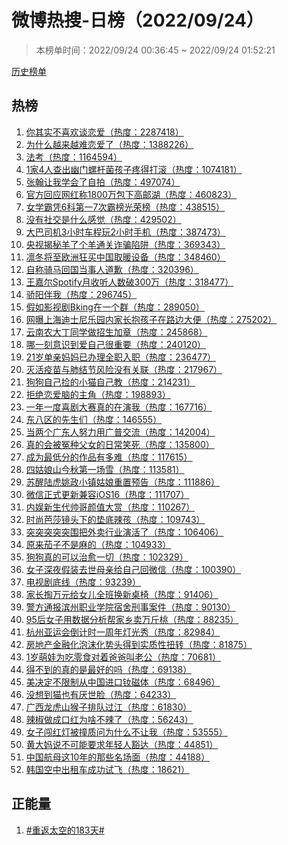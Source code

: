 <h1>
微博热搜-日榜（2022/09/24）
</h1>
<blockquote>
<p>
本榜单时间：2022/09/24 00:36:45 ~ 2022/09/24 01:52:21
</p>
</blockquote>
<p>
<a href="https://github.com/daifee/weibo-hot-search/tree/main/archives/daily">历史榜单</a>
</p>
<h2>
热榜
</h2>
<ol>

<li>
<a href="https://s.weibo.com/weibo?q=%23%E4%BD%A0%E5%85%B6%E5%AE%9E%E4%B8%8D%E5%96%9C%E6%AC%A2%E8%B0%88%E6%81%8B%E7%88%B1%23" target="weibo">
你其实不喜欢谈恋爱（热度：2287418）
</a>
</li>

<li>
<a href="https://s.weibo.com/weibo?q=%23%E4%B8%BA%E4%BB%80%E4%B9%88%E8%B6%8A%E6%9D%A5%E8%B6%8A%E9%9A%BE%E6%81%8B%E7%88%B1%E4%BA%86%23" target="weibo">
为什么越来越难恋爱了（热度：1388226）
</a>
</li>

<li>
<a href="https://s.weibo.com/weibo?q=%23%E6%B3%95%E8%80%83%23" target="weibo">
法考（热度：1164594）
</a>
</li>

<li>
<a href="https://s.weibo.com/weibo?q=%231%E5%AE%B64%E4%BA%BA%E6%9F%A5%E5%87%BA%E5%B9%BD%E9%97%A8%E8%9E%BA%E6%9D%86%E8%8F%8C%E5%AD%A9%E5%AD%90%E7%96%BC%E5%BE%97%E6%89%93%E6%BB%9A%23" target="weibo">
1家4人查出幽门螺杆菌孩子疼得打滚（热度：1074181）
</a>
</li>

<li>
<a href="https://s.weibo.com/weibo?q=%23%E5%BC%A0%E7%BF%B0%E8%AE%A9%E6%88%91%E5%AD%A6%E4%BC%9A%E4%BA%86%E8%87%AA%E6%8B%8D%23" target="weibo">
张翰让我学会了自拍（热度：497074）
</a>
</li>

<li>
<a href="https://s.weibo.com/weibo?q=%23%E5%AE%98%E6%96%B9%E5%9B%9E%E5%BA%94%E7%BD%91%E7%BA%A2%E7%A7%B01800%E4%B8%87%E5%8C%85%E4%B8%8B%E9%AB%98%E9%82%AE%E6%B9%96%23" target="weibo">
官方回应网红称1800万包下高邮湖（热度：460823）
</a>
</li>

<li>
<a href="https://s.weibo.com/weibo?q=%23%E5%A5%B3%E5%AD%A6%E9%9C%B8%E5%87%AD6%E7%A7%91%E7%AC%AC%E4%B8%807%E6%AC%A1%E9%9C%B8%E6%A6%9C%E5%85%89%E8%8D%A3%E6%A6%9C%23" target="weibo">
女学霸凭6科第一7次霸榜光荣榜（热度：438515）
</a>
</li>

<li>
<a href="https://s.weibo.com/weibo?q=%23%E6%B2%A1%E6%9C%89%E7%A4%BE%E4%BA%A4%E6%98%AF%E4%BB%80%E4%B9%88%E6%84%9F%E8%A7%89%23" target="weibo">
没有社交是什么感觉（热度：429502）
</a>
</li>

<li>
<a href="https://s.weibo.com/weibo?q=%23%E5%A4%A7%E5%B7%B4%E5%8F%B8%E6%9C%BA3%E5%B0%8F%E6%97%B6%E8%BD%A6%E7%A8%8B%E7%8E%A92%E5%B0%8F%E6%97%B6%E6%89%8B%E6%9C%BA%23" target="weibo">
大巴司机3小时车程玩2小时手机（热度：387473）
</a>
</li>

<li>
<a href="https://s.weibo.com/weibo?q=%23%E5%A4%AE%E8%A7%86%E6%8F%AD%E7%A7%98%E7%BE%8A%E4%BA%86%E4%B8%AA%E7%BE%8A%E9%80%9A%E5%85%B3%E8%AF%88%E9%AA%97%E9%99%B7%E9%98%B1%23" target="weibo">
央视揭秘羊了个羊通关诈骗陷阱（热度：369343）
</a>
</li>

<li>
<a href="https://s.weibo.com/weibo?q=%23%E5%87%9B%E5%86%AC%E5%B0%86%E8%87%B3%E6%AC%A7%E6%B4%B2%E7%8B%82%E4%B9%B0%E4%B8%AD%E5%9B%BD%E5%8F%96%E6%9A%96%E8%AE%BE%E5%A4%87%23" target="weibo">
凛冬将至欧洲狂买中国取暖设备（热度：348460）
</a>
</li>

<li>
<a href="https://s.weibo.com/weibo?q=%23%E8%87%AA%E7%A7%B0%E9%AA%91%E9%A9%AC%E5%9B%9E%E5%9B%BD%E5%BD%93%E4%BA%8B%E4%BA%BA%E9%81%93%E6%AD%89%23" target="weibo">
自称骑马回国当事人道歉（热度：320396）
</a>
</li>

<li>
<a href="https://s.weibo.com/weibo?q=%23%E7%8E%8B%E5%98%89%E5%B0%94Spotify%E6%9C%88%E6%94%B6%E5%90%AC%E4%BA%BA%E6%95%B0%E7%A0%B4300%E4%B8%87%23" target="weibo">
王嘉尔Spotify月收听人数破300万（热度：318477）
</a>
</li>

<li>
<a href="https://s.weibo.com/weibo?q=%23%E9%AA%84%E9%98%B3%E4%BC%B4%E6%88%91%23" target="weibo">
骄阳伴我（热度：296745）
</a>
</li>

<li>
<a href="https://s.weibo.com/weibo?q=%23%E5%81%87%E5%A6%82%E5%BD%B1%E8%A7%86%E5%89%A7Bking%E5%9C%A8%E4%B8%80%E4%B8%AA%E7%BE%A4%23" target="weibo">
假如影视剧Bking在一个群（热度：289050）
</a>
</li>

<li>
<a href="https://s.weibo.com/weibo?q=%23%E7%BD%91%E6%9B%9D%E4%B8%8A%E6%B5%B7%E8%BF%AA%E5%A3%AB%E5%B0%BC%E4%B9%90%E5%9B%AD%E5%86%85%E5%AE%B6%E9%95%BF%E6%8A%B1%E5%AD%A9%E5%AD%90%E5%9C%A8%E8%B7%AF%E8%BE%B9%E5%A4%A7%E4%BE%BF%23" target="weibo">
网曝上海迪士尼乐园内家长抱孩子在路边大便（热度：275202）
</a>
</li>

<li>
<a href="https://s.weibo.com/weibo?q=%23%E4%BA%91%E5%8D%97%E5%86%9C%E5%A4%A7%E4%B8%81%E5%90%8C%E5%AD%A6%E5%81%9A%E6%8B%9B%E7%94%9F%E5%8A%A0%E7%AB%A0%23" target="weibo">
云南农大丁同学做招生加章（热度：245868）
</a>
</li>

<li>
<a href="https://s.weibo.com/weibo?q=%23%E5%93%AA%E4%B8%80%E5%88%BB%E6%84%8F%E8%AF%86%E5%88%B0%E7%88%B1%E8%87%AA%E5%B7%B1%E5%BE%88%E9%87%8D%E8%A6%81%23" target="weibo">
哪一刻意识到爱自己很重要（热度：240120）
</a>
</li>

<li>
<a href="https://s.weibo.com/weibo?q=%2321%E5%B2%81%E5%8D%95%E4%BA%B2%E5%A6%88%E5%A6%88%E5%B7%B2%E5%8A%9E%E7%90%86%E5%85%A8%E8%81%8C%E5%85%A5%E8%81%8C%23" target="weibo">
21岁单亲妈妈已办理全职入职（热度：236477）
</a>
</li>

<li>
<a href="https://s.weibo.com/weibo?q=%23%E7%81%AD%E6%B4%BB%E7%96%AB%E8%8B%97%E4%B8%8E%E8%82%BA%E7%BB%93%E8%8A%82%E9%A3%8E%E9%99%A9%E6%B2%A1%E6%9C%89%E5%85%B3%E8%81%94%23" target="weibo">
灭活疫苗与肺结节风险没有关联（热度：217967）
</a>
</li>

<li>
<a href="https://s.weibo.com/weibo?q=%23%E7%8B%97%E7%8B%97%E8%87%AA%E5%B7%B1%E6%8D%A1%E7%9A%84%E5%B0%8F%E7%8C%AB%E8%87%AA%E5%B7%B1%E6%95%99%23" target="weibo">
狗狗自己捡的小猫自己教（热度：214231）
</a>
</li>

<li>
<a href="https://s.weibo.com/weibo?q=%23%E6%8B%92%E7%BB%9D%E6%81%8B%E7%88%B1%E8%84%91%E7%9A%84%E4%B8%BB%E8%A7%92%23" target="weibo">
拒绝恋爱脑的主角（热度：198893）
</a>
</li>

<li>
<a href="https://s.weibo.com/weibo?q=%23%E4%B8%80%E5%B9%B4%E4%B8%80%E5%BA%A6%E5%96%9C%E5%89%A7%E5%A4%A7%E8%B5%9B%E7%9C%9F%E7%9A%84%E5%9C%A8%E6%BC%94%E6%88%91%23" target="weibo">
一年一度喜剧大赛真的在演我（热度：167716）
</a>
</li>

<li>
<a href="https://s.weibo.com/weibo?q=%23%E4%B8%9C%E5%85%AB%E5%8C%BA%E7%9A%84%E5%85%88%E7%94%9F%E4%BB%AC%23" target="weibo">
东八区的先生们（热度：146555）
</a>
</li>

<li>
<a href="https://s.weibo.com/weibo?q=%23%E5%BD%93%E4%B8%A4%E4%B8%AA%E5%B9%BF%E4%B8%9C%E4%BA%BA%E5%8A%AA%E5%8A%9B%E7%94%A8%E5%B9%BF%E6%99%AE%E4%BA%A4%E6%B5%81%23" target="weibo">
当两个广东人努力用广普交流（热度：142004）
</a>
</li>

<li>
<a href="https://s.weibo.com/weibo?q=%23%E7%9C%9F%E7%9A%84%E4%BC%9A%E8%A2%AB%E5%86%A4%E7%A7%8D%E7%88%B6%E5%A5%B3%E7%9A%84%E6%97%A5%E5%B8%B8%E7%AC%91%E6%AD%BB%23" target="weibo">
真的会被冤种父女的日常笑死（热度：135800）
</a>
</li>

<li>
<a href="https://s.weibo.com/weibo?q=%23%E6%88%90%E4%B8%BA%E6%9C%80%E4%BD%8E%E5%88%86%E7%9A%84%E4%BD%9C%E5%93%81%E6%9C%89%E5%A4%9A%E9%9A%BE%23" target="weibo">
成为最低分的作品有多难（热度：117615）
</a>
</li>

<li>
<a href="https://s.weibo.com/weibo?q=%23%E5%9B%9B%E5%A7%91%E5%A8%98%E5%B1%B1%E4%BB%8A%E7%A7%8B%E7%AC%AC%E4%B8%80%E5%9C%BA%E9%9B%AA%23" target="weibo">
四姑娘山今秋第一场雪（热度：113581）
</a>
</li>

<li>
<a href="https://s.weibo.com/weibo?q=%23%E8%8B%8F%E9%86%92%E9%99%86%E8%99%8E%E5%A7%9A%E6%94%BF%E5%B0%8F%E9%95%87%E5%A7%91%E5%A8%98%E9%87%8D%E7%BD%AE%E9%A2%84%E5%91%8A%23" target="weibo">
苏醒陆虎姚政小镇姑娘重置预告（热度：111886）
</a>
</li>

<li>
<a href="https://s.weibo.com/weibo?q=%23%E5%BE%AE%E4%BF%A1%E6%AD%A3%E5%BC%8F%E6%9B%B4%E6%96%B0%E5%85%BC%E5%AE%B9iOS16%23" target="weibo">
微信正式更新兼容iOS16（热度：111707）
</a>
</li>

<li>
<a href="https://s.weibo.com/weibo?q=%23%E5%86%85%E5%A8%B1%E6%96%B0%E7%94%9F%E4%BB%A3%E5%B8%85%E5%93%A5%E9%A2%9C%E5%80%BC%E5%A4%A7%E8%B5%8F%23" target="weibo">
内娱新生代帅哥颜值大赏（热度：110267）
</a>
</li>

<li>
<a href="https://s.weibo.com/weibo?q=%23%E6%97%B6%E5%B0%9A%E8%8A%AD%E8%8E%8E%E9%95%9C%E5%A4%B4%E4%B8%8B%E7%9A%84%E5%9E%AB%E5%BA%95%E8%BE%A3%E5%AD%A9%23" target="weibo">
时尚芭莎镜头下的垫底辣孩（热度：109743）
</a>
</li>

<li>
<a href="https://s.weibo.com/weibo?q=%23%E7%AA%81%E7%AA%81%E7%AA%81%E7%AA%81%E7%AA%81%E5%9B%B4%E6%8A%8A%E5%A4%96%E5%8D%96%E8%A1%8C%E4%B8%9A%E6%BC%94%E6%B4%BB%E4%BA%86%23" target="weibo">
突突突突突围把外卖行业演活了（热度：106406）
</a>
</li>

<li>
<a href="https://s.weibo.com/weibo?q=%23%E5%8E%9F%E6%9D%A5%E8%8C%84%E5%AD%90%E4%B8%8D%E6%98%AF%E9%BA%BB%E7%9A%84%23" target="weibo">
原来茄子不是麻的（热度：104933）
</a>
</li>

<li>
<a href="https://s.weibo.com/weibo?q=%23%E7%8B%97%E7%8B%97%E7%9C%9F%E7%9A%84%E5%8F%AF%E4%BB%A5%E6%B2%BB%E6%84%88%E4%B8%80%E5%88%87%23" target="weibo">
狗狗真的可以治愈一切（热度：102329）
</a>
</li>

<li>
<a href="https://s.weibo.com/weibo?q=%23%E5%A5%B3%E5%AD%90%E6%B7%B1%E5%A4%9C%E5%81%87%E8%A3%85%E5%8E%BB%E4%B8%96%E6%AF%8D%E4%BA%B2%E7%BB%99%E8%87%AA%E5%B7%B1%E5%9B%9E%E5%BE%AE%E4%BF%A1%23" target="weibo">
女子深夜假装去世母亲给自己回微信（热度：100390）
</a>
</li>

<li>
<a href="https://s.weibo.com/weibo?q=%23%E7%94%B5%E8%A7%86%E5%89%A7%E5%BA%95%E7%BA%BF%23" target="weibo">
电视剧底线（热度：93239）
</a>
</li>

<li>
<a href="https://s.weibo.com/weibo?q=%23%E5%AE%B6%E9%95%BF%E6%8E%8F%E4%B8%87%E5%85%83%E7%BB%99%E5%A5%B3%E5%84%BF%E5%85%A8%E7%8F%AD%E6%8D%A2%E6%96%B0%E6%A1%8C%E6%A4%85%23" target="weibo">
家长掏万元给女儿全班换新桌椅（热度：91406）
</a>
</li>

<li>
<a href="https://s.weibo.com/weibo?q=%23%E8%AD%A6%E6%96%B9%E9%80%9A%E6%8A%A5%E6%BB%A8%E5%B7%9E%E8%81%8C%E4%B8%9A%E5%AD%A6%E9%99%A2%E5%AE%BF%E8%88%8D%E5%88%91%E4%BA%8B%E6%A1%88%E4%BB%B6%23" target="weibo">
警方通报滨州职业学院宿舍刑事案件（热度：90130）
</a>
</li>

<li>
<a href="https://s.weibo.com/weibo?q=%2395%E5%90%8E%E5%A5%B3%E5%AD%90%E7%94%A8%E6%95%B0%E6%8D%AE%E5%88%86%E6%9E%90%E5%B8%AE%E5%AE%B6%E4%B9%A1%E5%8D%96%E4%B8%87%E6%96%A4%E6%A1%83%23" target="weibo">
95后女子用数据分析帮家乡卖万斤桃（热度：88235）
</a>
</li>

<li>
<a href="https://s.weibo.com/weibo?q=%23%E6%9D%AD%E5%B7%9E%E4%BA%9A%E8%BF%90%E4%BC%9A%E5%80%92%E8%AE%A1%E6%97%B6%E4%B8%80%E5%91%A8%E5%B9%B4%E7%81%AF%E5%85%89%E7%A7%80%23" target="weibo">
杭州亚运会倒计时一周年灯光秀（热度：82984）
</a>
</li>

<li>
<a href="https://s.weibo.com/weibo?q=%23%E6%88%BF%E5%9C%B0%E4%BA%A7%E9%87%91%E8%9E%8D%E5%8C%96%E6%B3%A1%E6%B2%AB%E5%8C%96%E5%8A%BF%E5%A4%B4%E5%BE%97%E5%88%B0%E5%AE%9E%E8%B4%A8%E6%80%A7%E6%89%AD%E8%BD%AC%23" target="weibo">
房地产金融化泡沫化势头得到实质性扭转（热度：81875）
</a>
</li>

<li>
<a href="https://s.weibo.com/weibo?q=%231%E5%B2%81%E8%90%8C%E5%A8%83%E4%B8%BA%E5%90%83%E9%9B%B6%E9%A3%9F%E5%AF%B9%E7%9D%80%E7%88%B8%E7%88%B8%E5%8F%AB%E8%80%81%E5%85%AC%23" target="weibo">
1岁萌娃为吃零食对着爸爸叫老公（热度：70681）
</a>
</li>

<li>
<a href="https://s.weibo.com/weibo?q=%23%E5%BE%97%E4%B8%8D%E5%88%B0%E7%9A%84%E7%9C%9F%E7%9A%84%E6%98%AF%E6%9C%80%E5%A5%BD%E7%9A%84%E5%90%97%23" target="weibo">
得不到的真的是最好的吗（热度：69138）
</a>
</li>

<li>
<a href="https://s.weibo.com/weibo?q=%23%E7%BE%8E%E5%86%B3%E5%AE%9A%E4%B8%8D%E9%99%90%E5%88%B6%E4%BB%8E%E4%B8%AD%E5%9B%BD%E8%BF%9B%E5%8F%A3%E9%92%95%E7%A3%81%E4%BD%93%23" target="weibo">
美决定不限制从中国进口钕磁体（热度：68496）
</a>
</li>

<li>
<a href="https://s.weibo.com/weibo?q=%23%E6%B2%A1%E6%83%B3%E5%88%B0%E7%8C%AB%E4%B9%9F%E6%9C%89%E5%8E%8C%E4%B8%96%E8%84%B8%23" target="weibo">
没想到猫也有厌世脸（热度：64233）
</a>
</li>

<li>
<a href="https://s.weibo.com/weibo?q=%23%E5%B9%BF%E8%A5%BF%E9%BE%99%E8%99%8E%E5%B1%B1%E7%8C%B4%E5%AD%90%E6%8E%92%E9%98%9F%E8%BF%87%E6%B1%9F%23" target="weibo">
广西龙虎山猴子排队过江（热度：61830）
</a>
</li>

<li>
<a href="https://s.weibo.com/weibo?q=%23%E8%BE%A3%E6%A4%92%E5%81%9A%E6%88%90%E5%8F%A3%E7%BA%A2%E4%B8%BA%E5%95%A5%E4%B8%8D%E8%BE%A3%E4%BA%86%23" target="weibo">
辣椒做成口红为啥不辣了（热度：56243）
</a>
</li>

<li>
<a href="https://s.weibo.com/weibo?q=%23%E5%A5%B3%E5%AD%90%E9%97%AF%E7%BA%A2%E7%81%AF%E8%A2%AB%E6%92%9E%E8%B4%A8%E9%97%AE%E4%B8%BA%E4%BB%80%E4%B9%88%E4%B8%8D%E8%AE%A9%E6%88%91%23" target="weibo">
女子闯红灯被撞质问为什么不让我（热度：53555）
</a>
</li>

<li>
<a href="https://s.weibo.com/weibo?q=%23%E9%BB%84%E5%A4%A7%E5%A6%88%E8%AF%B4%E4%B8%8D%E5%8F%AF%E8%83%BD%E8%A6%81%E6%B1%82%E5%B9%B4%E8%BD%BB%E4%BA%BA%E8%B1%81%E8%BE%BE%23" target="weibo">
黄大妈说不可能要求年轻人豁达（热度：44851）
</a>
</li>

<li>
<a href="https://s.weibo.com/weibo?q=%23%E4%B8%AD%E5%9B%BD%E8%88%AA%E6%AF%8D%E8%BF%9910%E5%B9%B4%E7%9A%84%E9%82%A3%E4%BA%9B%E5%90%8D%E5%9C%BA%E9%9D%A2%23" target="weibo">
中国航母这10年的那些名场面（热度：44188）
</a>
</li>

<li>
<a href="https://s.weibo.com/weibo?q=%23%E9%9F%A9%E5%9B%BD%E7%A9%BA%E4%B8%AD%E5%87%BA%E7%A7%9F%E8%BD%A6%E6%88%90%E5%8A%9F%E8%AF%95%E9%A3%9E%23" target="weibo">
韩国空中出租车成功试飞（热度：18621）
</a>
</li>

</ol>
<h2>
正能量
</h2>
<ol>

<li>
<a href="https://s.weibo.com/weibo?q=%23%23%E9%87%8D%E8%BF%94%E5%A4%AA%E7%A9%BA%E7%9A%84183%E5%A4%A9%23%23" target="weibo">
#重返太空的183天#
</a>
</li>

</ol>